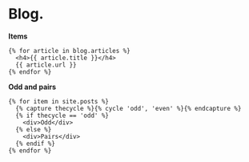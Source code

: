 # Blog.

**Items**
```liquid
{% for article in blog.articles %}
  <h4>{{ article.title }}</h4>
  {{ article.url }}
{% endfor %}
```

**Odd and pairs**
```liquid
{% for item in site.posts %}
  {% capture thecycle %}{% cycle 'odd', 'even' %}{% endcapture %}
  {% if thecycle == 'odd' %}
    <div>Odd</div>
  {% else %}
    <div>Pairs</div>
  {% endif %}
{% endfor %}
```
